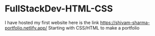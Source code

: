 # FullStackDev-HTML-CSS
I have hosted my first website here is the link https://shivam-sharma-portfolio.netlify.app/
Starting with CSS/HTML to make a portfolio 
